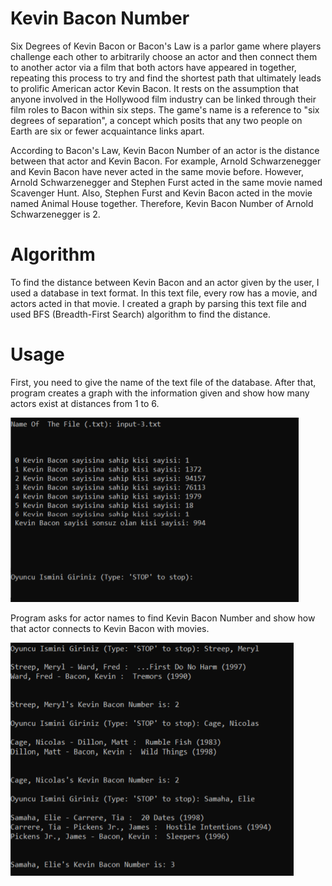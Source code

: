 # Kevin Bacon Number

Six Degrees of Kevin Bacon or Bacon's Law is a parlor game where players challenge each other to arbitrarily choose an actor and then connect them to another actor via a film that both actors have appeared in together, repeating this process to try and find the shortest path that ultimately leads to prolific American actor Kevin Bacon. It rests on the assumption that anyone involved in the Hollywood film industry can be linked through their film roles to Bacon within six steps. The game's name is a reference to "six degrees of separation", a concept which posits that any two people on Earth are six or fewer acquaintance links apart.

According to Bacon's Law, Kevin Bacon Number of an actor is the distance between that actor and Kevin Bacon. For example, Arnold Schwarzenegger and Kevin Bacon have never acted in the same movie before. However, Arnold Schwarzenegger and  Stephen Furst acted in the same movie named Scavenger Hunt. Also, Stephen Furst and Kevin Bacon acted in the movie named Animal House together. Therefore, Kevin Bacon Number of Arnold Schwarzenegger is 2.



# Algorithm

To find the distance between Kevin Bacon and an actor given by the user, I used a database in text format. In this text file, every row has a movie, and actors acted in that movie. 
I created a graph by parsing this text file and used BFS (Breadth-First Search) algorithm to find the distance.

# Usage

First, you need to give the name of the text file of the database. After that, program creates a graph with the information given and show how many actors exist at distances from 1 to 6.

![alt text](img/loading_database.PNG)

Program asks for actor names to find Kevin Bacon Number and show how that actor connects to Kevin Bacon with movies.

![alt text](img/distance_of_actors.PNG)





